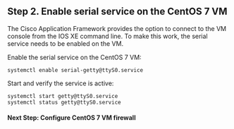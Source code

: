 ## Step 2. Enable serial service on the CentOS 7 VM

The Cisco Application Framework provides the option to connect to the VM console
from the IOS XE command line. To make this work, the serial service needs to be
enabled on the VM.

Enable the serial service on the CentOS 7 VM:
```
systemctl enable serial-getty@ttyS0.service
```

Start and verify the service is active:
```
systemctl start getty@ttyS0.service
systemctl status getty@ttyS0.service
```

#### Next Step: Configure CentOS 7 VM firewall
